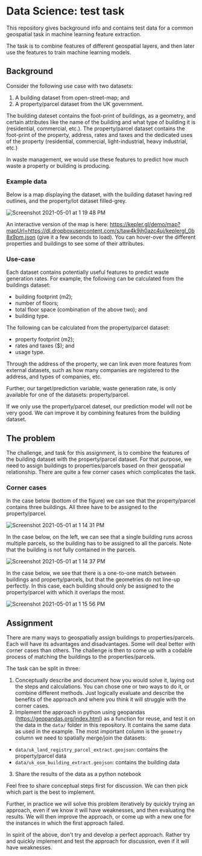 # Data Science: test task

This repository gives background info and contains test data for a common geospatial task in machine learning feature extraction.

The task is to combine features of different geospatial layers, and then later use the features to train machine learning models.

## Background

Consider the following use case with two datasets:

 1. A building dataset from open-street-map; and
 2. A property/parcel dataset from the UK government.

The building dateset contains the foot-print of buildings, as a geometry, and certain attributes like the name of the building and what type of building it is (residential, commercial, etc.). The property/parcel dataset contains the foot-print of the property, address, rates and taxes and the dedicated uses of the property (residential, commercial, light-industrial, heavy industrial, etc.)

In waste management, we would use these features to predict how much waste a property or building is producing. 

### Example data

Below is a map displaying the dataset, with the building dataset having red outlines, and the property/lot dataset filled-grey.

![Screenshot 2021-05-01 at 1 19 48 PM](https://user-images.githubusercontent.com/19407764/116771894-f3a24a80-aa7f-11eb-9924-fd8190e03ea6.png)

An interactive version of the map is here: https://kepler.gl/demo/map?mapUrl=https://dl.dropboxusercontent.com/s/taw4k9jh0azc4uj/keplergl_0b8x9pm.json (give it a few seconds to load). You can hover-over the different properties and buildings to see some of their attributes.

### Use-case

Each dataset contains potentially useful features to predict waste generation rates. For example, the following can be calculated from the buildings dataset:

 * building footprint (m$2$); 
 * number of floors;
 * total floor space (combination of the above two); and
 * building type.

The following can be calculated from the property/parcel dataset:

 * property footprint (m$2$);
 * rates and taxes ($); and
 * usage type.

Through the address of the property, we can link even more features from external datasets, such as how many companies are registered to the address, and types of companies, etc.

Further, our target/prediction variable, waste generation rate, is only available for one of the datasets: property/parcel.

If we only use the property/parcel dateset, our prediction model will not be very good. We can improve it by combining features from the building dataset.

## The problem 

The challenge, and task for this assignment, is to combine the features of the building dataset with the property/parcel dataset. For that purpose, we need to assign buildings to properties/parcels based on their geospatial relationship. There are quite a few corner cases which complicates the task.

### Corner cases

In the case below (bottom of the figure) we can see that the property/parcel contains three buildings. All three have to be assigned to the property/parcel.

![Screenshot 2021-05-01 at 1 14 31 PM](https://user-images.githubusercontent.com/19407764/116772010-fc931c00-aa7f-11eb-8e21-fae2b4298519.png)

In the case below, on the left, we can see that a single building runs across multiple parcels, so the building has to be assigned to all the parcels. Note that the building is not fully contained in the parcels.

![Screenshot 2021-05-01 at 1 14 37 PM](https://user-images.githubusercontent.com/19407764/116773442-fe60dd80-aa87-11eb-80ab-9c894d0834b9.png)

In the case below, we see that there is a one-to-one match between buildings and property/parcels, but that the geometries do not line-up perfectly. In this case, each building should only be assigned to the property/parcel with which it overlaps the most.

![Screenshot 2021-05-01 at 1 15 56 PM](https://user-images.githubusercontent.com/19407764/116772245-1fbdcb80-aa80-11eb-9a53-827bcbcfabf6.png)

## Assignment

There are many ways to geospatially assign buildings to properties/parcels. Each will have its advantages and disadvantages. Some will deal better with corner cases than others. The challenge is then to come up with a codable process of matching the buildings to the properties/parcels.

The task can be split in three:

 1. Conceptually describe and document how you would solve it, laying out the steps and calculations. You can chose one or two ways to do it, or combine different methods. Just logically evaluate and describe the benefits of the approach and where you think it will struggle with the corner cases.
 2. Implement the approach in python using geopandas (<https://geopandas.org/index.html>) as a function for reuse, and test it on the data in the `data/` folder in this repository. It contains the same data as used in the example. The most important column is the `geometry` column we need to spatially merge/join the datasets:
   * `data/uk_land_registry_parcel_extract.geojson`: contains the property/parcel data
   * `data/uk_osm_building_extract.geojson`: contains the building data
 3. Share the results of the data as a python notebook

Feel free to share conceptual steps first for discussion. We can then pick which part is the best to implement. 

Further, in practice we will solve this problem iteratively by quickly trying an approach, even if we know it will have weaknesses, and then evaluating the results. We will then improve the approach, or come up with a new one for the instances in which the first approach failed.

In spirit of the above, don't try and develop a perfect approach. Rather try and quickly implement and test the approach for discussion, even if it will have weaknesses.
